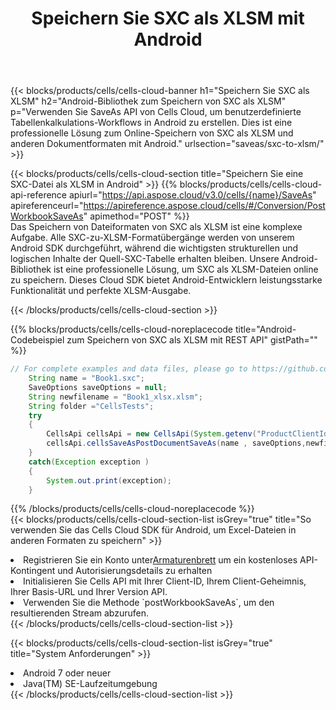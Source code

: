 ﻿---
title:  Speichern Sie SXC als XLSM mit Android
description:  Verwendung von Aspose.Cells Cloud SDK für Android zum Speichern von SXC-Formatdateien als XLSM-Formatdateien.
kwords: Excel, Save SXC as XLSM, REST, Android
howto: How to save SXC as XLSM using Aspose.Cells Cloud Android library.
---
{{< blocks/products/cells/cells-cloud-banner h1="Speichern Sie SXC als XLSM" h2="Android-Bibliothek zum Speichern von SXC als XLSM" p="Verwenden Sie SaveAs API von Cells Cloud, um benutzerdefinierte Tabellenkalkulations-Workflows in Android zu erstellen. Dies ist eine professionelle Lösung zum Online-Speichern von SXC als XLSM und anderen Dokumentformaten mit Android." urlsection="saveas/sxc-to-xlsm/" >}}

{{< blocks/products/cells/cells-cloud-section title="Speichern Sie eine SXC-Datei als XLSM in Android" >}}
{{% blocks/products/cells/cells-cloud-api-reference apiurl="https://api.aspose.cloud/v3.0/cells/{name}/SaveAs" apireferenceurl="https://apireference.aspose.cloud/cells/#/Conversion/PostWorkbookSaveAs" apimethod="POST" %}}
<br/>
Das Speichern von Dateiformaten von SXC als XLSM ist eine komplexe Aufgabe. Alle SXC-zu-XLSM-Formatübergänge werden von unserem Android SDK durchgeführt, während die wichtigsten strukturellen und logischen Inhalte der Quell-SXC-Tabelle erhalten bleiben. Unsere Android-Bibliothek ist eine professionelle Lösung, um SXC als XLSM-Dateien online zu speichern. Dieses Cloud SDK bietet Android-Entwicklern leistungsstarke Funktionalität und perfekte XLSM-Ausgabe.

{{< /blocks/products/cells/cells-cloud-section >}}

{{% blocks/products/cells/cells-cloud-noreplacecode title="Android-Codebeispiel zum Speichern von SXC als XLSM mit REST API" gistPath="" %}}
  
```java
// For complete examples and data files, please go to https://github.com/aspose-cells-cloud/aspose-cells-cloud-android/
    String name = "Book1.sxc";
    SaveOptions saveOptions = null;
    String newfilename = "Book1_xlsx.xlsm";
    String folder ="CellsTests";
    try
    {
        CellsApi cellsApi = new CellsApi(System.getenv("ProductClientId"), System.getenv("ProductClientSecret"));
        cellsApi.cellsSaveAsPostDocumentSaveAs(name , saveOptions,newfilename,false,false,folder,null,null,null,true);                       
    }
    catch(Exception exception )
    {
        System.out.print(exception);
    }
```
  
{{% /blocks/products/cells/cells-cloud-noreplacecode %}}
<br/>
{{< blocks/products/cells/cells-cloud-section-list isGrey="true" title="So verwenden Sie das Cells Cloud SDK für Android, um Excel-Dateien in anderen Formaten zu speichern" >}}
<li> Registrieren Sie ein Konto unter<a href="https://dashboard.aspose.cloud/">Armaturenbrett</a> um ein kostenloses API-Kontingent und Autorisierungsdetails zu erhalten</li>
<li>Initialisieren Sie Cells API mit Ihrer Client-ID, Ihrem Client-Geheimnis, Ihrer Basis-URL und Ihrer Version API.</li>
<li>Verwenden Sie die Methode `postWorkbookSaveAs`, um den resultierenden Stream abzurufen.</li>
{{< /blocks/products/cells/cells-cloud-section-list >}}

{{< blocks/products/cells/cells-cloud-section-list isGrey="true" title="System Anforderungen" >}}
<li>Android 7 oder neuer</li>
<li>Java(TM) SE-Laufzeitumgebung</li>
{{< /blocks/products/cells/cells-cloud-section-list >}}
